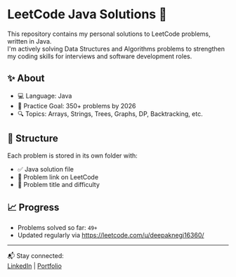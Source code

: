 # LeetCode Java Solutions 🚀

This repository contains my personal solutions to LeetCode problems, written in Java.  
I'm actively solving Data Structures and Algorithms problems to strengthen my coding skills for interviews and software development roles.

## ✨ About
- 💻 Language: Java  
- 🔁 Practice Goal: 350+ problems by 2026  
- 🔍 Topics: Arrays, Strings, Trees, Graphs, DP, Backtracking, etc.

## 📁 Structure
Each problem is stored in its own folder with:
- ✅ Java solution file
- 🔗 Problem link on LeetCode
- 📌 Problem title and difficulty

## 📈 Progress
- Problems solved so far: `49+`
- Updated regularly via https://leetcode.com/u/deepaknegi16360/

---

📬 Stay connected:  
[LinkedIn](https://www.linkedin.com/in/deepak-negi-633971371) | [Portfolio]()
